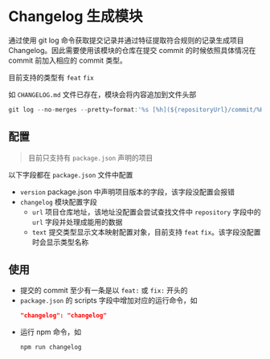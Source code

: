 # Changelog 生成模块

通过使用 git log 命令获取提交记录并通过特征提取符合规则的记录生成项目 Changelog。因此需要使用该模块的仓库在提交 commit 的时候依照具体情况在 commit 前加入相应的 commit 类型。

目前支持的类型有 `feat` `fix`

如 `CHANGELOG.md` 文件已存在，模块会将内容追加到文件头部

```javascript
git log --no-merges --pretty=format:'%s [%h](${repositoryUrl}/commit/%H)' --abbrev-commit --date=relative
```

## 配置
>目前只支持有 `package.json` 声明的项目

以下字段都在 `package.json` 文件中配置
- `version` package.json 中声明项目版本的字段，该字段没配置会报错
- `changelog` 模块配置字段
    - `url` 项目仓库地址，该地址没配置会尝试查找文件中 `repository` 字段中的 `url` 字段并处理成能用的数据
    - `text` 提交类型显示文本映射配置对象，目前支持 `feat` `fix`。该字段没配置时会显示类型名称 

## 使用

- 提交的 commit 至少有一条是以 `feat:` 或 `fix:` 开头的
- `package.json` 的 scripts 字段中增加对应的运行命令，如
    ```json
    "changelog": "changelog"
    ```
- 运行 npm 命令，如
    ```sh
    npm run changelog
    ```